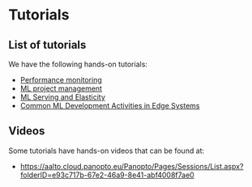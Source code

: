 # Tutorials

## List of tutorials
We have the following hands-on tutorials:

* [Performance monitoring](./PerformanceMonitoring/)
* [ML project management](./MLProjectManagement/)
* [ML Serving and Elasticity](./MLServing)
* [Common ML Development Activities in Edge Systems](./edgemlcommons)
## Videos
Some tutorials have hands-on videos that can be found at:
* https://aalto.cloud.panopto.eu/Panopto/Pages/Sessions/List.aspx?folderID=e93c717b-67e2-46a9-8e41-abf4008f7ae0
